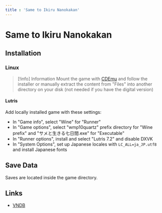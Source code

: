```yaml
---
title : 'Same to Ikiru Nanokakan'
---
```


# Same to Ikiru Nanokakan
## Installation

### Linux

> [!info] Information
> Mount the game with [CDEmu](/linux/cdemu) and follow the installer or manually extract the content from "Files" into another directory on your disk (not needed if you have the digital version)

#### Lutris

Add locally installed game with these settings:

* In "Game info", select "Wine" for "Runner"
* In "Game options", select "wmp10quartz" prefix directory for "Wine prefix" and "サメと生きる七日間.exe" for "Executable"
* In "Runner options", install and select "Lutris 7.2" and disable DXVK
* In "System Options", set up Japanese locales with `LC_ALL=ja_JP.utf8` and install Japanese fonts

## Save Data

Saves are located inside the game directory.

## Links

* [VNDB](https://vndb.org/v37716)
